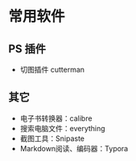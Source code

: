 # 常用软件

## PS 插件

- 切图插件 cutterman

## 其它

- 电子书转换器：calibre
- 搜索电脑文件：everything
- 截图工具：Snipaste
- Markdown阅读、编码器：Typora
